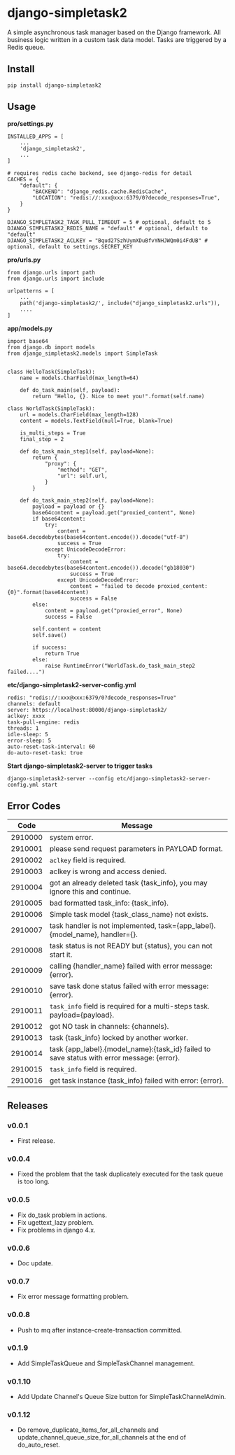 # django-simpletask2

A simple asynchronous task manager based on the Django framework. All business logic written in a custom task data model. Tasks are triggered by a Redis queue.

## Install

```
pip install django-simpletask2
```

## Usage

**pro/settings.py**

```
INSTALLED_APPS = [
    ...
    'django_simpletask2',
    ...
]

# requires redis cache backend, see django-redis for detail
CACHES = {
    "default": {
        "BACKEND": "django_redis.cache.RedisCache",
        "LOCATION": "redis://:xxx@xxx:6379/0?decode_responses=True",
    }
}

DJANGO_SIMPLETASK2_TASK_PULL_TIMEOUT = 5 # optional, default to 5
DJANGO_SIMPLETASK2_REDIS_NAME = "default" # optional, default to "default"
DJANGO_SIMPLETASK2_ACLKEY = "Bqud27SzhUymXDuBfvYNHJWQm0i4FdUB" # optional, default to settings.SECRET_KEY
```

**pro/urls.py**

```
from django.urls import path
from django.urls import include

urlpatterns = [
    ...
    path('django-simpletask2/', include("django_simpletask2.urls")),
    ....
]
```

**app/models.py**

```
import base64
from django.db import models
from django_simpletask2.models import SimpleTask


class HelloTask(SimpleTask):
    name = models.CharField(max_length=64)

    def do_task_main(self, payload):
        return "Hello, {}. Nice to meet you!".format(self.name)

class WorldTask(SimpleTask):
    url = models.CharField(max_length=128)
    content = models.TextField(null=True, blank=True)

    is_multi_steps = True
    final_step = 2

    def do_task_main_step1(self, payload=None):
        return {
            "proxy": {
                "method": "GET",
                "url": self.url,
            }
        }
    
    def do_task_main_step2(self, payload=None):
        payload = payload or {}
        base64content = payload.get("proxied_content", None)
        if base64content:
            try:
                content = base64.decodebytes(base64content.encode()).decode("utf-8")
                success = True
            except UnicodeDecodeError:
                try:
                    content = base64.decodebytes(base64content.encode()).decode("gb18030")
                    success = True
                except UnicodeDecodeError:
                    content = "failed to decode proxied_content: {0}".format(base64content)
                    success = False
        else:
            content = payload.get("proxied_error", None)
            success = False

        self.content = content
        self.save()

        if success:
            return True
        else:
            raise RuntimeError("WorldTask.do_task_main_step2 failed....")
```

**etc/django-simpletask2-server-config.yml**

```
redis: "redis://:xxx@xxx:6379/0?decode_responses=True"
channels: default
server: https://localhost:80000/django-simpletask2/
aclkey: xxxx
task-pull-engine: redis
threads: 1
idle-sleep: 5
error-sleep: 5
auto-reset-task-interval: 60
do-auto-reset-task: true
```

**Start django-simpletask2-server to trigger tasks**

```
django-simpletask2-server --config etc/django-simpletask2-server-config.yml start
```

## Error Codes

| Code | Message |
| --- | --- |
| 2910000 | system error. |
| 2910001 | please send request parameters in PAYLOAD format. |
| 2910002 | `aclkey` field is required. |
| 2910003 | aclkey is wrong and access denied. |
| 2910004 | got an already deleted task {task_info}, you may ignore this and continue. |
| 2910005 | bad formatted task_info: {task_info}. |
| 2910006 | Simple task model {task_class_name} not exists. |
| 2910007 | task handler is not implemented, task={app_label}.{model_name}, handler={}. |
| 2910008 | task status is not READY but {status}, you can not start it. |
| 2910009 | calling {handler_name} failed with error message: {error}. |
| 2910010 | save task done status failed with error message: {error}. |
| 2910011 | `task_info` field is required for a multi-steps task. payload={payload}. |
| 2910012 | got NO task in channels: {channels}. |
| 2910013 | task {task_info} locked by another worker. |
| 2910014 | task {app_label}.{model_name}:{task_id} failed to save status with error message: {error}. |
| 2910015 | `task_info` field is required. |
| 2910016 | get task instance {task_info} failed with error: {error}. |


## Releases

### v0.0.1

- First release.

### v0.0.4

- Fixed the problem that the task duplicately executed for the task queue is too long.

### v0.0.5

- Fix do_task problem in actions.
- Fix ugettext_lazy problem.
- Fix problems in django 4.x.

### v0.0.6

- Doc update.

### v0.0.7

- Fix error message formatting problem.

### v0.0.8

- Push to mq after instance-create-transaction committed.

### v0.1.9

- Add SimpleTaskQueue and SimpleTaskChannel management.

### v0.1.10

- Add Update Channel's Queue Size button for SimpleTaskChannelAdmin.

### v0.1.12

- Do remove_duplicate_items_for_all_channels and update_channel_queue_size_for_all_channels at the end of do_auto_reset.
